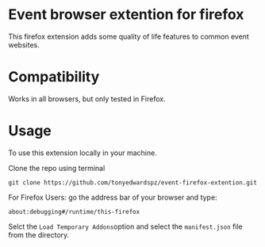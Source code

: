 # Event browser extention for firefox

This firefox extension adds some quality of life features to common event websites.

# Compatibility

Works in all browsers, but only tested in Firefox.

# Usage

To use this extension locally in your machine.

Clone the repo using terminal
```
git clone https://github.com/tonyedwardspz/event-firefox-extention.git

```
For Firefox Users:
 go the address bar of your browser and type:
 
 ```
 about:debugging#/runtime/this-firefox
 
 ```
 Selct the `Load Temporary Addons`option and select the `manifest.json` file from the directory.

